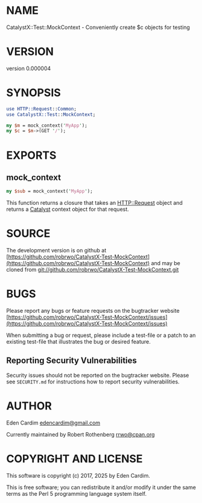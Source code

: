 # NAME

CatalystX::Test::MockContext - Conveniently create $c objects for testing

# VERSION

version 0.000004

# SYNOPSIS

```perl
use HTTP::Request::Common;
use CatalystX::Test::MockContext;

my $m = mock_context('MyApp');
my $c = $m->(GET '/');
```

# EXPORTS

## mock\_context

```perl
my $sub = mock_context('MyApp');
```

This function returns a closure that takes an [HTTP::Request](https://metacpan.org/pod/HTTP%3A%3ARequest) object and returns a
[Catalyst](https://metacpan.org/pod/Catalyst) context object for that request.

# SOURCE

The development version is on github at [https://github.com/robrwo/CatalystX-Test-MockContext](https://github.com/robrwo/CatalystX-Test-MockContext)
and may be cloned from [git://github.com/robrwo/CatalystX-Test-MockContext.git](git://github.com/robrwo/CatalystX-Test-MockContext.git)

# BUGS

Please report any bugs or feature requests on the bugtracker website
[https://github.com/robrwo/CatalystX-Test-MockContext/issues](https://github.com/robrwo/CatalystX-Test-MockContext/issues)

When submitting a bug or request, please include a test-file or a
patch to an existing test-file that illustrates the bug or desired
feature.

## Reporting Security Vulnerabilities

Security issues should not be reported on the bugtracker website.  Please see `SECURITY.md` for instructions how to
report security vulnerabilities.

# AUTHOR

Eden Cardim <edencardim@gmail.com>

Currently maintained by Robert Rothenberg <rrwo@cpan.org>

# COPYRIGHT AND LICENSE

This software is copyright (c) 2017, 2025 by Eden Cardim.

This is free software; you can redistribute it and/or modify it under
the same terms as the Perl 5 programming language system itself.
